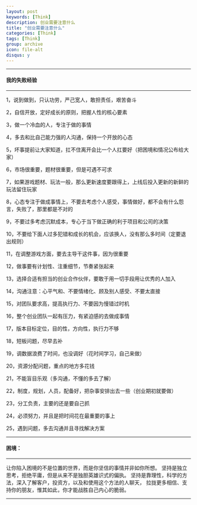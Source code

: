 ```yaml
---
layout: post
keywords: [Think]
description: 创业需要注意什么
title: "创业需要注意什么"
categories: [Think]
tags: [Think]
group: archive
icon: file-alt
disqus: y
---
```


---

#### 我的失败经验

----
1，说到做到，只认功劳，严己宽人，敢担责任，艰苦奋斗

2，自信开放，定好成长的原则，把握人性的核心要素

3，做一个冷血的人，专注于做的事情

4，多去和比自己能力强的人沟通，保持一个开放的心态

5，坏事提前让大家知道，扛不住离开会比一个人扛要好（把困境和情况公布给大家）

6，市场很重要，题材很重要，但是可遇不可求

7，如果游戏题材、玩法一般，那么更新速度要跟得上，上线后投入更新的新鲜的玩法留住玩家

8，心态专注于做成事情上，不要去考虑个人感受，事情做好，都不会有什么怨言，失败了，那里都是不对的

9，不要过多考虑沉默成本，专心于当下做正确的利于项目和公司的决策

10，不要给下面人过多犯错和成长的机会，应该换人，没有那么多时间（定要退出规则）

11，在调整游戏方面，要去主导干这件事，因为很重要

12，做事要有计划性、注重细节，节奏紧张起来

13，选择合适有担当的创业合作伙伴，要敢于用一切手段用让优秀的人加入

14，沟通注意：心平气和、不要情绪化、顾及别人感受、不要太直接

15，对团队要求高，提高执行力、不要因为慢错过时机

16，整个创业团队一起有压力，有紧迫感的去做成事情

17，版本目标定位，目的性，方向性，执行力不够

18，短板问题，尽早去补

19，调数据浪费了时间，也没调好（花时间学习，自己来做）

20，资源分配问题，重点的地方多花钱

21，不能盲目乐观（多沟通，不懂的多去了解）

22，制度，规划，人员，配备好，把杂事安排出去一些（创业期初就要做）

23，分工负责，主要的还是要自己抓

24，必须努力，并且是把时间花在最重要的事上

25，遇到问题，多去沟通并且寻找解决方案


---

#### 困境：

---
让你陷入困境的不是位置的世界，而是你坚信的事情并非如你所想。
坚持是独立思考，拒绝平庸，但是从来不是独胆英雄识式的偏执。
坚持是靠理性，科学的方法，深入了解客户，投资方，以及和使用这个方法的人聊天，
拉拢更多相信、支持你的朋友，惟其如此，你才能战胜自己内心的脆弱。

----

